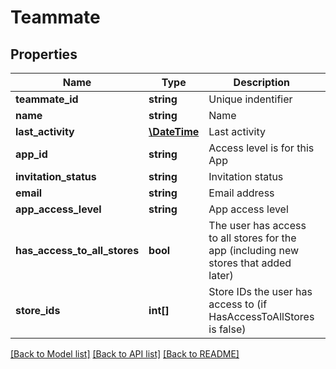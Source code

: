 # Teammate

## Properties
Name | Type | Description | Notes
------------ | ------------- | ------------- | -------------
**teammate_id** | **string** | Unique indentifier | [optional] 
**name** | **string** | Name | [optional] 
**last_activity** | [**\DateTime**](\DateTime.md) | Last activity | [optional] 
**app_id** | **string** | Access level is for this App | [optional] 
**invitation_status** | **string** | Invitation status | [optional] 
**email** | **string** | Email address | [optional] 
**app_access_level** | **string** | App access level | [optional] 
**has_access_to_all_stores** | **bool** | The user has access to all stores for the app (including new stores that added later) | [optional] 
**store_ids** | **int[]** | Store IDs the user has access to (if HasAccessToAllStores is false) | [optional] 

[[Back to Model list]](../README.md#documentation-for-models) [[Back to API list]](../README.md#documentation-for-api-endpoints) [[Back to README]](../README.md)


